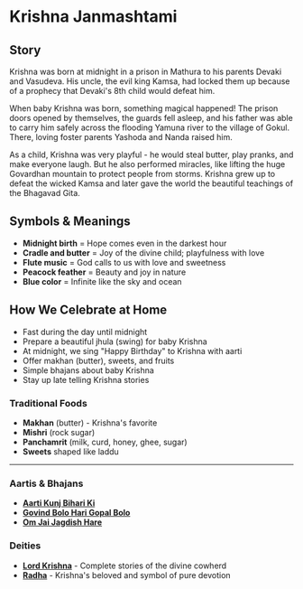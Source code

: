# Krishna Janmashtami

## Story

Krishna was born at midnight in a prison in Mathura to his parents Devaki and Vasudeva. His uncle, the evil king Kamsa, had locked them up because of a prophecy that Devaki's 8th child would defeat him.

When baby Krishna was born, something magical happened! The prison doors opened by themselves, the guards fell asleep, and his father was able to carry him safely across the flooding Yamuna river to the village of Gokul. There, loving foster parents Yashoda and Nanda raised him.

As a child, Krishna was very playful - he would steal butter, play pranks, and make everyone laugh. But he also performed miracles, like lifting the huge Govardhan mountain to protect people from storms. Krishna grew up to defeat the wicked Kamsa and later gave the world the beautiful teachings of the Bhagavad Gita.

## Symbols & Meanings

- **Midnight birth** = Hope comes even in the darkest hour
- **Cradle and butter** = Joy of the divine child; playfulness with love
- **Flute music** = God calls to us with love and sweetness
- **Peacock feather** = Beauty and joy in nature
- **Blue color** = Infinite like the sky and ocean

## How We Celebrate at Home

- Fast during the day until midnight
- Prepare a beautiful jhula (swing) for baby Krishna
- At midnight, we sing "Happy Birthday" to Krishna with aarti
- Offer makhan (butter), sweets, and fruits
- Simple bhajans about baby Krishna
- Stay up late telling Krishna stories

### Traditional Foods
- **Makhan** (butter) - Krishna's favorite
- **Mishri** (rock sugar)
- **Panchamrit** (milk, curd, honey, ghee, sugar)
- **Sweets** shaped like laddu

---

### Aartis & Bhajans

- **[Aarti Kunj Bihari Ki](../section2-aartis-bhajans/01-aarti-kunj-bihari.md)**
- **[Govind Bolo Hari Gopal Bolo](../section2-aartis-bhajans/03-govind-bolo.md)**
- **[Om Jai Jagdish Hare](../section2-aartis-bhajans/10-om-jai-jagdish-hare.md)**

### Deities

- **[Lord Krishna](../section3-deities/04-lord-krishna.md)** - Complete stories of the divine cowherd
- **[Radha](../section3-deities/09-radha.md)** - Krishna's beloved and symbol of pure devotion